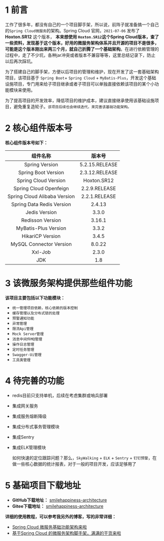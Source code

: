 # 1 前言
工作了很多年，都没有自己的一个项目脚手架，所以说，前阵子就准备搞一个自己的`Spring Cloud微服务`的架构。Spring Cloud 官网，`2021-07-06` 发布了**Hoxton.SR12** 这个版本， **本来想使用 `Hoxton.SR12`这个Spring Cloud版本，查了一些资料，发现基于这个版本，好用的微服务架构体系并且开源的项目不是很多，可能是这个版本刚出来两三个月，就自己折腾了一个基础架构**。在进行依赖管理的过程中，走了不少坑，各种jar冲突或者版本不兼容等等，这里总结记录下，防止以后再次踩坑。


为了搭建自己的脚手架，方便以后项目的管理和维护，现在开发了这一套基础架构项目，该项目基于 `Spring Boot`+ `Spring Cloud` + `MyBatis-Plus`，开发这个基础设施项目，专门用来给子项目继承或者子项目可以单独直接依赖该项目的某个小功能模块来使用。


为了提高项目的开发效率，降低项目的维护成本，建议直接继承使用该基础设施项目，避免重复造轮子。`该项目后续也会继续迭代，来完善该基础功能架构。`

# 2 核心组件版本号

**核心组件版本号如下：**

| 组件名称 | 版本号 |
|:---:|:---:|
| Spring Version | 5.2.15.RELEASE |
| Spring Boot Version | 2.3.12.RELEASE |
| Spring Cloud Version | Hoxton.SR12 |
| Spring Cloud Openfeign | 2.2.9.RELEASE |
| Spring Cloud Alibaba Version | 2.2.1.RELEASE |
| Spring Data Redis Version | 2.4.13 |
| Jedis Version | 3.3.0 |
| Redisson Version | 3.16.1 |
| MyBatis-Plus Version | 3.3.2 |
| HikariCP Version | 3.4.5 |
| MySQL Connector Version | 8.0.22 |
| Xxl-Job | 2.3.0 |
| JDK | 1.8 |


# 3 该微服务架构提供那些组件功能

**该项目主要包括以下功能模块：**
* `统一管理项目依赖，核心依赖的版本控制`
* `缓存管理以及分布式锁的处理`
* `预警通知功能`
* `异常管理`
* `限流Api管理`
* `Mock Server管理`
* `消息中间件MQ管理`
* `操作日志管理`
* `定时任务管理`
* `Swagger-Ui管理`
* `工具类管理`

# 4 待完善的功能
* redis目前只支持单机，后续在考虑集群或哨兵部署
* 集成网关服务
* 集成服务熔断降级
* 集成分布式事务管理模块
* 集成Sentry
* 集成ELK管理模块

  如何快速的定位跟踪问题？那么，`SkyWalking` + `ELK` + `Sentry` + `钉钉预警`，在做一些核心数据的统计报表，对于一般的项目开发，应该足够用了

# 5 基础项目下载地址

* **GitHub下载地址：** [smilehappiness-architecture](https://github.com/smilehappinessli/smilehappiness-architecture.git)
* **Gitee下载地址：** [smilehappiness-architecture](https://gitee.com/smilehappiness/smilehappiness-architecture)


**详细的使用教程，可以参考我另外的博客，写的非常详细：**
* [Spring Cloud 微服务基础功能架构来啦](https://blog.csdn.net/smilehappiness/article/details/120623974)
* [基于Spring Cloud 的微服务架构脚手架，满满的干货来啦](https://blog.csdn.net/smilehappiness/article/details/120624307)